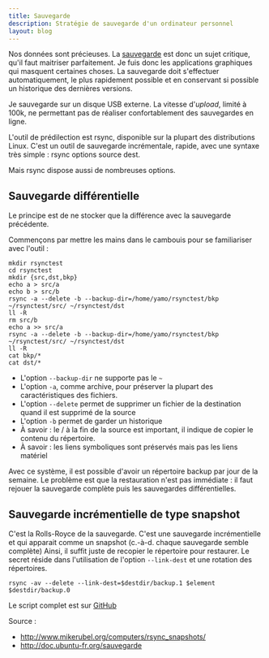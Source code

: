 ```yaml
---
title: Sauvegarde
description: Stratégie de sauvegarde d'un ordinateur personnel
layout: blog
---
```

Nos données sont précieuses. La
[sauvegarde](http://fr.wikipedia.org/wiki/Sauvegarde_%28informatique%29) est donc un sujet critique,
qu'il faut maitriser parfaitement. Je fuis donc les applications graphiques qui masquent certaines
choses. La sauvegarde doit s'effectuer automatiquement, le plus rapidement possible et en conservant
si possible un historique des dernières versions.

Je sauvegarde sur un disque USB externe. La vitesse d'*upload*, limité à 100k, ne permettant pas de
réaliser confortablement des sauvegardes en ligne.

L'outil de prédilection est rsync, disponible sur la plupart des distributions Linux. C'est un outil
de sauvegarde incrémentale, rapide, avec une syntaxe très simple : rsync options source dest.

Mais rsync dispose aussi de nombreuses options.

## Sauvegarde différentielle

Le principe est de ne stocker que la différence avec la sauvegarde précédente.

Commençons par mettre les mains dans le cambouis pour se familiariser avec l'outil :

```
mkdir rsynctest
cd rsynctest
mkdir {src,dst,bkp}
echo a > src/a
echo b > src/b
rsync -a --delete -b --backup-dir=/home/yamo/rsynctest/bkp ~/rsynctest/src/ ~/rsynctest/dst
ll -R
rm src/b
echo a >> src/a
rsync -a --delete -b --backup-dir=/home/yamo/rsynctest/bkp ~/rsynctest/src/ ~/rsynctest/dst
ll -R
cat bkp/*
cat dst/*
```

-   L'option `--backup-dir` ne supporte pas le `~`
-   L'option `-a`, comme archive, pour préserver la plupart des caractéristiques des fichiers.
-   L'option `--delete` permet de supprimer un fichier de la destination quand il est supprimé de la
    source
-   L'option `-b` permet de garder un historique
-   À savoir : le / à la fin de la source est important, il indique de copier le contenu du
    répertoire.
-   À savoir : les liens symboliques sont préservés mais pas les liens matériel

Avec ce système, il est possible d'avoir un répertoire backup par jour de la semaine. Le problème
est que la restauration n'est pas immédiate : il faut rejouer la sauvegarde complète puis les
sauvegardes différentielles.

## Sauvegarde incrémentielle de type snapshot

C'est la Rolls-Royce de la sauvegarde. C'est une sauvegarde incrémentielle et qui apparait comme un
snapshot (c.-à-d. chaque sauvegarde semble complète) Ainsi, il suffit juste de recopier le
répertoire pour restaurer. Le secret réside dans l'utilisation de l'option `--link-dest` et une
rotation des répertoires.

```
rsync -av --delete --link-dest=$destdir/backup.1 $element $destdir/backup.0
```

Le script complet est sur
[GitHub](https://github.com/YannMoisan/dotfiles/blob/master/bin/backup/)

Source :

-   <http://www.mikerubel.org/computers/rsync_snapshots/>
-   <http://doc.ubuntu-fr.org/sauvegarde>

